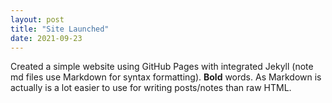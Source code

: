 ```yaml
---
layout: post
title: "Site Launched"
date: 2021-09-23
---
```

Created a simple website using GitHub Pages with integrated Jekyll (note md files use Markdown for syntax formatting). **Bold** words. As Markdown is actually is a lot easier to use for writing posts/notes than raw HTML.